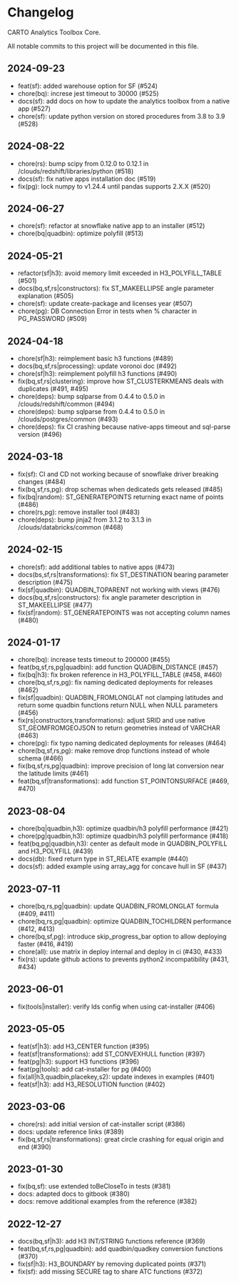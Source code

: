 # Changelog

CARTO Analytics Toolbox Core.

All notable commits to this project will be documented in this file.

## 2024-09-23

- feat(sf): added warehouse option for SF (#524)
- chore(bq): increse jest timeout to 30000 (#525)
- docs(sf): add docs on how to update the analytics toolbox from a native app (#527)
- chore(sf): update python version on stored procedures from 3.8 to 3.9 (#528)

## 2024-08-22

- chore(rs): bump scipy from 0.12.0 to 0.12.1 in /clouds/redshift/libraries/python (#518)
- docs(sf): fix native apps installation doc (#519)
- fix(pg): lock numpy to v1.24.4 until pandas supports 2.X.X (#520)

## 2024-06-27

- chore(sf): refactor at snowflake native app to an installer (#512)
- chore(bq|quadbin): optimize polyfill (#513)

## 2024-05-21

- refactor(sf|h3): avoid memory limit exceeded in H3_POLYFILL_TABLE (#501)
- docs(bq,sf,rs|constructors): fix ST_MAKEELLIPSE angle parameter explanation (#505)
- chore(sf): update create-package and licenses year (#507)
- chore(pg): DB Connection Error in tests when % character in PG_PASSWORD (#509)

## 2024-04-18

- chore(sf|h3): reimplement basic h3 functions (#489)
- docs(bq,sf,rs|processing): update voronoi doc (#492)
- chore(sf|h3): reimplement polyfill h3 functions (#490)
- fix(bq,sf,rs|clustering): improve how ST_CLUSTERKMEANS deals with duplicates (#491, #495)
- chore(deps): bump sqlparse from 0.4.4 to 0.5.0 in /clouds/redshift/common (#494)
- chore(deps): bump sqlparse from 0.4.4 to 0.5.0 in /clouds/postgres/common (#493)
- chore(deps): fix CI crashing because native-apps timeout and sql-parse version (#496)

## 2024-03-18

- fix(sf): CI and CD not working because of snowflake driver breaking changes (#484)
- fix(bq,sf,rs,pg): drop schemas when dedicateds gets released (#485)
- fix(bq|random): ST_GENERATEPOINTS returning exact name of points (#486)
- chore(rs,pg): remove installer tool (#483)
- chore(deps): bump jinja2 from 3.1.2 to 3.1.3 in /clouds/databricks/common (#468)

## 2024-02-15

- chore(sf): add additional tables to native apps (#473)
- docs(bs,sf,rs|transformations): fix ST_DESTINATION bearing parameter description (#475)
- fix(sf|quadbin): QUADBIN_TOPARENT not working with views (#476)
- docs(bq,sf,rs|constructors): fix angle parameter description in ST_MAKEELLIPSE (#477)
- fix(sf|random): ST_GENERATEPOINTS was not accepting column names (#480)

## 2024-01-17

- chore(bq): increase tests timeout to 200000 (#455)
- feat(bq,sf,rs,pg|quadbin): add function QUADBIN_DISTANCE (#457)
- fix(bq|h3): fix broken reference in H3_POLYFILL_TABLE (#458, #460)
- chore(bq,sf,rs,pg): fix naming dedicated deployments for releases (#462)
- fix(sf|quadbin): QUADBIN_FROMLONGLAT not clamping latitudes and return some quadbin functions return NULL when NULL parameters (#456)
- fix(rs|constructors,transformations): adjust SRID and use native ST_GEOMFROMGEOJSON to return geometries instead of VARCHAR (#463)
- chore(pg): fix typo naming dedicated deployments for releases (#464)
- chore(bq,sf,rs,pg): make remove drop functions instead of whole schema (#466)
- fix(bq,sf,rs,pg|quadbin): improve precision of long lat conversion near the latitude limits (#461)
- feat(bq,sf|transformations): add function ST_POINTONSURFACE (#469, #470)

## 2023-08-04

- chore(bq|quadbin,h3): optimize quadbin/h3 polyfill performance (#421)
- chore(pg|quadbin,h3): optimize quadbin/h3 polyfill performance (#418)
- feat(bq,pg|quadbin,h3): center as default mode in QUADBIN_POLYFILL and H3_POLYFILL (#439)
- docs(db): fixed return type in ST_RELATE example (#440)
- docs(sf): added example using array_agg for concave hull in SF (#437)

## 2023-07-11

- chore(bq,rs,pg|quadbin): update QUADBIN_FROMLONGLAT formula (#409, #411)
- chore(bq,rs,pg|quadbin): optimize QUADBIN_TOCHILDREN performance (#412, #413)
- chore(bq,sf,pg): introduce skip_progress_bar option to allow deploying faster (#416, #419)
- chore(all): use matrix in deploy internal and deploy in ci (#430, #433)
- fix(rs): update github actions to prevents python2 incompatibility (#431, #434)

## 2023-06-01

- fix(tools|installer): verify lds config when using cat-installer (#406)

## 2023-05-05

- feat(sf|h3): add H3_CENTER function (#395)
- feat(sf|transformations): add ST_CONVEXHULL function (#397)
- feat(pg|h3): support H3 functions (#396)
- feat(pg|tools): add cat-installer for pg (#400)
- fix(all|h3,quadbin,placekey,s2): update indexes in examples (#401)
- feat(sf|h3): add H3_RESOLUTION function (#402)

## 2023-03-06

- chore(rs): add initial version of cat-installer script (#386)
- docs: update reference links (#389)
- fix(bq,sf,rs|transformations): great circle crashing for equal origin and end (#390)

## 2023-01-30

- fix(bq,sf): use extended toBeCloseTo in tests (#381)
- docs: adapted docs to gitbook (#380)
- docs: remove additional examples from the reference (#382)

## 2022-12-27

- docs(bq,sf|h3): add H3 INT/STRING functions reference (#369)
- feat(bq,sf,rs,pg|quadbin): add quadbin/quadkey conversion functions (#370)
- fix(sf|h3): H3_BOUNDARY by removing duplicated points (#371)
- fix(sf): add missing SECURE tag to share ATC functions (#372)
